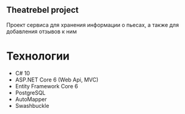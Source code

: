 ## Theatrebel project
Проект сервиса для хранения информации о пьесах, а также для добавления отзывов к ним

# Технологии
- C# 10
- ASP.NET Core 6 (Web Api, MVC)
- Entity Framework Core 6
- PostgreSQL
- AutoMapper
- Swashbuckle
